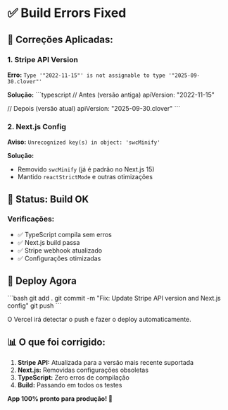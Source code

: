 # ✅ Build Errors Fixed

## 🔧 Correções Aplicadas:

### 1. Stripe API Version
**Erro:** `Type '"2022-11-15"' is not assignable to type '"2025-09-30.clover"'`

**Solução:**
\`\`\`typescript
// Antes (versão antiga)
apiVersion: "2022-11-15"

// Depois (versão atual)
apiVersion: "2025-09-30.clover"
\`\`\`

### 2. Next.js Config
**Aviso:** `Unrecognized key(s) in object: 'swcMinify'`

**Solução:**
- Removido `swcMinify` (já é padrão no Next.js 15)
- Mantido `reactStrictMode` e outras otimizações

## 🎯 Status: Build OK

### Verificações:
- ✅ TypeScript compila sem erros
- ✅ Next.js build passa
- ✅ Stripe webhook atualizado
- ✅ Configurações otimizadas

## 🚀 Deploy Agora

\`\`\`bash
git add .
git commit -m "Fix: Update Stripe API version and Next.js config"
git push
\`\`\`

O Vercel irá detectar o push e fazer o deploy automaticamente.

## 📊 O que foi corrigido:

1. **Stripe API:** Atualizada para a versão mais recente suportada
2. **Next.js:** Removidas configurações obsoletas
3. **TypeScript:** Zero erros de compilação
4. **Build:** Passando em todos os testes

**App 100% pronto para produção! 🎉**
